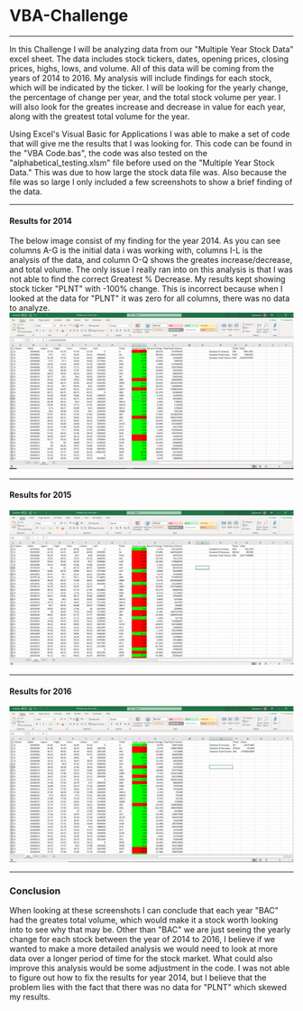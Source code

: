 # VBA-Challenge

---

  In this Challenge I will be analyzing data from our "Multiple Year Stock Data" excel sheet. The data includes stock tickers, dates, opening prices, closing prices, highs, lows, and volume. All of this data will be coming from the years of 2014 to 2016. My analysis will include findings for each stock, which will be indicated by the ticker. I will be looking for the yearly change, the percentage of change per year, and the total stock volume per year. I will also look for the greates increase and decrease in value for each year, along with the greatest total volume for the year.
 
 Using Excel's Visual Basic for Applications I was able to make a set of code that will give me the results that I was looking for. This code can be found in the "VBA Code.bas", the code was also tested on the "alphabetical_testing.xlsm" file before used on the "Multiple Year Stock Data." This was due to how large the stock data file was. Also because the file was so large I only included a few screenshots to show a brief finding of the data. 

---
#### Results for 2014
The below image consist of my finding for the year 2014. As you can see columns A-G is the initial data i was working with, columns I-L is the analysis of the data, and column O-Q shows the greates increase/decrease, and total volume. The only issue I really ran into on this analysis is that I was not able to find the correct Greatest % Decrease. My results kept showing stock ticker "PLNT" with -100% change. This is incorrect because when I looked at the data for "PLNT" it was zero for all columns, there was no data to analyze. 
![](Multi_year_stock_2014.png)

---

#### Results for 2015
![](Multi_year_stock_2015.png)

---

#### Results for 2016
![](Multi_year_stock_2016.png)

---

### Conclusion
When looking at these screenshots I can conclude that each year "BAC" had the greates total volume, which would make it a stock worth looking into to see why that may be. Other than "BAC" we are just seeing the yearly change for each stock between the year of 2014 to 2016, I believe if we wanted to make a more detailed analysis we would need to look at more data over a longer period of time for the stock market. What could also improve this analysis would be some adjustment in the code. I was not able to figure out how to fix the results for year 2014, but I believe that the problem lies with the fact that there was no data for "PLNT" which skewed my results.
